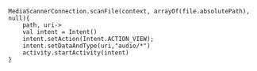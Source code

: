 
    MediaScannerConnection.scanFile(context, arrayOf(file.absolutePath), null){
        path, uri->
        val intent = Intent()
        intent.setAction(Intent.ACTION_VIEW);
        intent.setDataAndType(uri,"audio/*")
        activity.startActivity(intent)
    }
